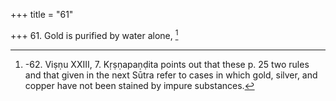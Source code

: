+++
title = "61"

+++
61. Gold is purified by water alone, [^42] 


[^42]:  -62. Viṣṇu XXIII, 7. Kṛṣṇapaṇḍita points out that these p. 25 two rules and that given in the next Sūtra refer to cases in which gold, silver, and copper have not been stained by impure substances.
